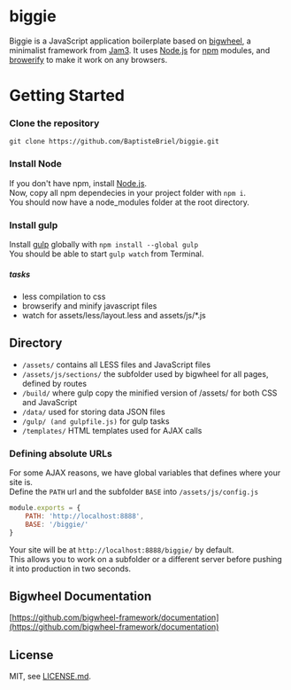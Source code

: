 # biggie
Biggie is a JavaScript application boilerplate based on [bigwheel](https://github.com/bigwheel-framework), a minimalist framework from [Jam3](http://www.jam3.com/).
It uses [Node.js](https://nodejs.org/) for [npm](https://www.npmjs.com/) modules, and [browerify](http://browserify.org/) to make it work on any browsers.

# Getting Started

### Clone the repository

`git clone https://github.com/BaptisteBriel/biggie.git`

### Install Node

If you don't have npm, install [Node.js](https://nodejs.org/).  
Now, copy all npm dependecies in your project folder with `npm i`.  
You should now have a node_modules folder at the root directory.  

### Install gulp

Install [gulp](https://github.com/gulpjs/gulp/blob/master/docs/getting-started.md) globally with `npm install --global gulp`  
You should be able to start `gulp watch` from Terminal.

##### tasks
- less compilation to css
- browserify and minify javascript files
- watch for assets/less/layout.less and assets/js/*.js

## Directory

- `/assets/` contains all LESS files and JavaScript files
- `/assets/js/sections/` the subfolder used by bigwheel for all pages, defined by routes
- `/build/` where gulp copy the minified version of /assets/ for both CSS and JavaScript
- `/data/` used for storing data JSON files
- `/gulp/ (and gulpfile.js)` for gulp tasks
- `/templates/` HTML templates used for AJAX calls

### Defining absolute URLs

For some AJAX reasons, we have global variables that defines where your site is.  
Define the `PATH` url and the subfolder `BASE` into `/assets/js/config.js`

```javascript
module.exports = {
	PATH: 'http://localhost:8888',
	BASE: '/biggie/'
}
```

Your site will be at `http://localhost:8888/biggie/` by default.  
This allows you to work on a subfolder or a different server before pushing it into production in two seconds.

## Bigwheel Documentation

[https://github.com/bigwheel-framework/documentation](https://github.com/bigwheel-framework/documentation)

## License

MIT, see [LICENSE.md](http://github.com/bigwheel-framework/bigwheel/blob/master/LICENSE).